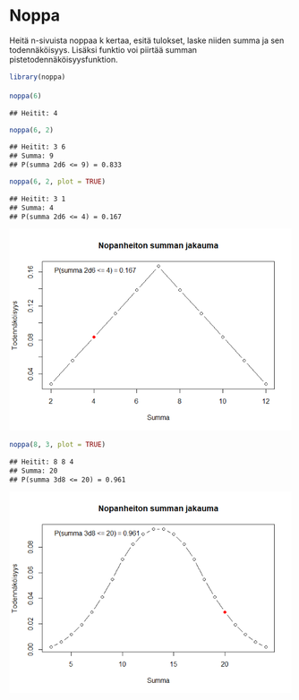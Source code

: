 
# Noppa

Heitä n-sivuista noppaa k kertaa, esitä tulokset, laske niiden summa ja
sen todennäköisyys. Lisäksi funktio voi piirtää summan
pistetodennäköisyysfunktion.

``` r
library(noppa)

noppa(6)
```

    ## Heitit: 4

``` r
noppa(6, 2)
```

    ## Heitit: 3 6
    ## Summa: 9 
    ## P(summa 2d6 <= 9) = 0.833

``` r
noppa(6, 2, plot = TRUE)
```

    ## Heitit: 3 1
    ## Summa: 4 
    ## P(summa 2d6 <= 4) = 0.167

![](readme_files/figure-gfm/unnamed-chunk-3-1.png)<!-- -->

``` r
noppa(8, 3, plot = TRUE)
```

    ## Heitit: 8 8 4
    ## Summa: 20 
    ## P(summa 3d8 <= 20) = 0.961

![](readme_files/figure-gfm/unnamed-chunk-4-1.png)<!-- -->
